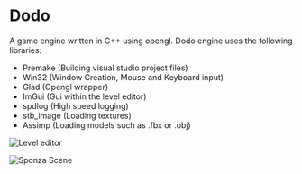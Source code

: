 # Dodo
A game engine written in C++ using opengl.
Dodo engine uses the following libraries:
* Premake (Building visual studio project files)
* Win32 (Window Creation, Mouse and Keyboard input)
* Glad (Opengl wrapper)
* ImGui (Gui within the level editor)
* spdlog (High speed logging)
* stb_image (Loading textures)
* Assimp (Loading models such as .fbx or .obj)

![Level editor](https://i.imgur.com/NJ8vQal.png)

![Sponza Scene](https://i.imgur.com/Ccqicyl.png)